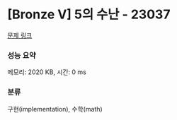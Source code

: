 # [Bronze V] 5의 수난 - 23037 

[문제 링크](https://www.acmicpc.net/problem/23037) 

### 성능 요약

메모리: 2020 KB, 시간: 0 ms

### 분류

구현(implementation), 수학(math)

